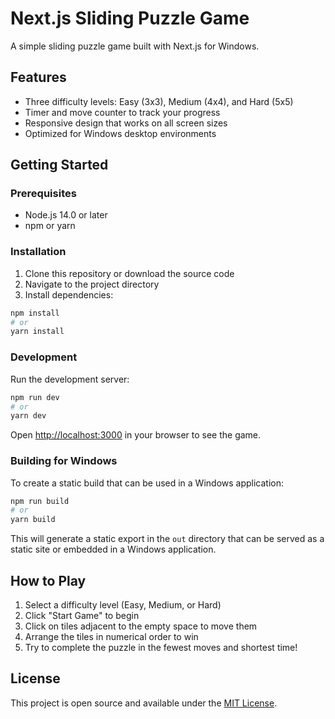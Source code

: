 # Next.js Sliding Puzzle Game

A simple sliding puzzle game built with Next.js for Windows.

## Features

- Three difficulty levels: Easy (3x3), Medium (4x4), and Hard (5x5)
- Timer and move counter to track your progress
- Responsive design that works on all screen sizes
- Optimized for Windows desktop environments

## Getting Started

### Prerequisites

- Node.js 14.0 or later
- npm or yarn

### Installation

1. Clone this repository or download the source code
2. Navigate to the project directory
3. Install dependencies:

```bash
npm install
# or
yarn install
```

### Development

Run the development server:

```bash
npm run dev
# or
yarn dev
```

Open [http://localhost:3000](http://localhost:3000) in your browser to see the game.

### Building for Windows

To create a static build that can be used in a Windows application:

```bash
npm run build
# or
yarn build
```

This will generate a static export in the `out` directory that can be served as a static site or embedded in a Windows application.

## How to Play

1. Select a difficulty level (Easy, Medium, or Hard)
2. Click "Start Game" to begin
3. Click on tiles adjacent to the empty space to move them
4. Arrange the tiles in numerical order to win
5. Try to complete the puzzle in the fewest moves and shortest time!

## License

This project is open source and available under the [MIT License](LICENSE).